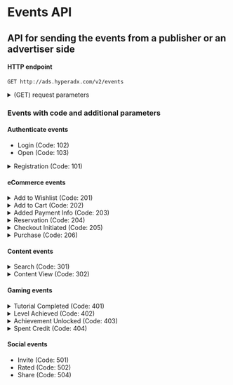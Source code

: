 # Events API
## API for sending the events from a publisher or an advertiser side
#### HTTP endpoint

`GET http://ads.hyperadx.com/v2/events`

<details>
<summary>(GET) request parameters</summary>

Parameter | Required | Default | Description
--------- | ------- | ------- | -----------
ip | false | Sender ip | Device IP
event | Yes | No | Pre-defined event code: 206(Purchase), 102(Login), etc
bundle_id | Yes, for apps | No | Appstore or Google Play identifier for application
user_agent | No | Sender user-agent | Device user-agent
connection_type | No | Sender connection type | Device connection type
carrier | No | Sender carrier | Device carrier
lat | No | No | Sender lattitude
lng | No | No | Sender longitude
yob | No | No | Year of birth
age | No | No | Age
gender | No | No | male or female
keywords | No | No | Keywords
sdk_version | No | No | Version of SDK used by sender
token | Yes | No | Token for authentication
ios_idfa | Yes, for iOS| No | iOS advertising ID
gaid | Yes, for android | No | Android advertising ID
user_key | No | No | Custom user identifier
created_at | No | No | Event date ("%Y-%m-%d")
</details>

### Events with code and additional parameters

#### Authenticate events

- Login (Code: 102)
- Open (Code: 103)

<details>
<summary>Registration (Code: 101)</summary>

Parameter | Required | Default | Description
--------- | ------- | ------- | -----------
success | No | No | Registration status
</details>

#### eCommerce events

<details>
<summary>Add to Wishlist (Code: 201)</summary>

Parameter | Required | Default | Description
--------- | ------- | ------- | -----------
content_id | No | No | Content unique identifier
content_type | No | No | Content type
price | No | No | Content price
</details>

<details>
<summary>Add to Cart (Code: 202)</summary>

Parameter | Required | Default | Description
--------- | ------- | ------- | -----------
content_id | No | No | Content unique identifier
content_type | No | No | Content type
price | No | No | Content price
</details>

<details>
<summary>Added Payment Info (Code: 203)</summary>

Parameter | Required | Default | Description
--------- | ------- | ------- | -----------
success | No | No | Completion status
</details>

<details>
<summary>Reservation (Code: 204)</summary>

Parameter | Required | Default | Description
--------- | ------- | ------- | -----------
content_id | No | No | Content unique identifier
content_type | No | No | Content type
price | No | No | Content price
</details>

<details>
<summary>Checkout Initiated (Code: 205)</summary>

Parameter | Required | Default | Description
--------- | ------- | ------- | -----------
content_id | No | No | Content unique identifier
content_type | No | No | Content type
price | No | No | Content price
</details>

<details>
<summary>Purchase (Code: 206)</summary>

Parameter | Required | Default | Description
--------- | ------- | ------- | -----------
content_id | No | No | Content unique identifier
content_type | No | No | Content type
quantity | No | No | Quantity
price | No | No | Content price
revenue | No | No | Real revenue from purchase
currency | No | No | Currency
</details>

#### Content events

<details>
<summary>Search (Code: 301)</summary>

Parameter | Required | Default | Description
--------- | ------- | ------- | -----------
keyword | No | No | Search keyword
content_type | No | No | Content type
success | No | No | Completion status
</details>

<details>
<summary>Content View (Code: 302)</summary>

Parameter | Required | Default | Description
--------- | ------- | ------- | -----------
content_id | No | No | Content unique identifier
content_type | No | No | Content type
</details>

#### Gaming events

<details>
<summary>Tutorial Completed (Code: 401)</summary>

Parameter | Required | Default | Description
--------- | ------- | ------- | -----------
success | No | No | Completion status
</details>

<details>
<summary>Level Achieved (Code: 402)</summary>

Parameter | Required | Default | Description
--------- | ------- | ------- | -----------
level | No | No | Game level
score | No | No | Game score in current moment 
lives | No | No | Game lives in current moment 
attempts | No | No | Attempts to achive game level
failed_attempts | No | No | Failed attempts to achive game level
</details>

<details>
<summary>Achievement Unlocked (Code: 403)</summary>

Parameter | Required | Default | Description
--------- | ------- | ------- | -----------
description | No | No | Archivement description
</details>

<details>
<summary>Spent Credit (Code: 404)</summary>

Parameter | Required | Default | Description
--------- | ------- | ------- | -----------
content_id | No | No | Content unique identifier
content_type | No | No | Content type
price | No | No | Content price
</details>

#### Social events

- Invite (Code: 501)
- Rated (Code: 502)
- Share (Code: 504)
